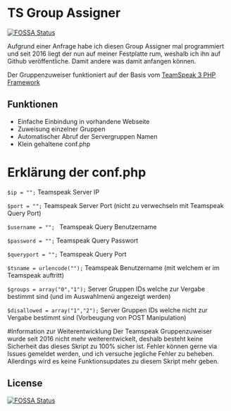 # TS Group Assigner
[![FOSSA Status](https://app.fossa.io/api/projects/git%2Bgithub.com%2Fderrobin154%2Ftsgroupassigner.svg?type=shield)](https://app.fossa.io/projects/git%2Bgithub.com%2Fderrobin154%2Ftsgroupassigner?ref=badge_shield)


Aufgrund einer Anfrage habe ich diesen Group Assigner mal programmiert und seit 2016 liegt der nun auf meiner Festplatte rum, weshalb ich ihn auf Github veröffentliche.
Damit andere was damit anfangen können.

Der Gruppenzuweiser funktioniert auf der Basis vom [TeamSpeak 3 PHP Framework](https://github.com/planetteamspeak/ts3phpframework)

## Funktionen
- Einfache Einbindung in vorhandene Webseite
- Zuweisung einzelner Gruppen
- Automatischer Abruf der Servergruppen Namen
- Klein gehaltene conf.php

# Erklärung der conf.php
```$ip = "";``` Teamspeak Server IP

```$port = "";``` Teamspeak Server Port (nicht zu verwechseln mit Teamspeak Query Port)

```$username = ""; ``` Teamspeak Query Benutzername 

```$password = "";``` Teamspeak Query Passwort

```$queryport = "";``` Teamspeak Query Port

```$tsname = urlencode("");``` Teamspeak Benutzername (mit welchem er im Teamspeak auftritt)

```$groups = array("0","1");``` Server Gruppen IDs welche zur Vergabe bestimmt sind (und im Auswahlmenü angezeigt werden)
 
```$disallowed = array("1","2");``` Server Gruppen IDs welche nicht zur Vergabe bestimmt sind (Vorbeugung von POST Manipulation)

#Information zur Weiterentwicklung
Der Teamspeak Gruppenzuweiser wurde seit 2016 nicht mehr weiterentwickelt, deshalb besteht keine Sicherheit das dieses Skript zu 100% sicher ist.
Fehler können gerne via Issues gemeldet werden, und ich versuche jegliche Fehler zu beheben. Allerdings wird es keine Funktionsupdates zu diesem Skript mehr geben.


## License
[![FOSSA Status](https://app.fossa.io/api/projects/git%2Bgithub.com%2Fderrobin154%2Ftsgroupassigner.svg?type=large)](https://app.fossa.io/projects/git%2Bgithub.com%2Fderrobin154%2Ftsgroupassigner?ref=badge_large)